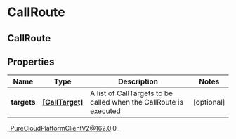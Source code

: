 # CallRoute

## CallRoute

## Properties

|Name | Type | Description | Notes|
|------------ | ------------- | ------------- | -------------|
| **targets** | [**[CallTarget]**](CallTarget) | A list of CallTargets to be called when the CallRoute is executed | [optional] |



_PureCloudPlatformClientV2@162.0.0_
